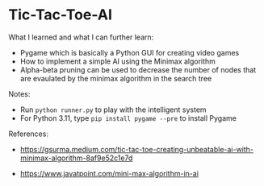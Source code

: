 # Tic-Tac-Toe-AI

What I learned and what I can further learn:

- Pygame which is basically a Python GUI for creating video games
- How to implement a simple AI using the Minimax algorithm
- Alpha-beta pruning can be used to decrease the number of nodes that are evaulated by the minimax algorithm in the search tree

Notes:

- Run ```python runner.py``` to play with the intelligent system
- For Python 3.11, type ```pip install pygame --pre``` to install Pygame

References:

- https://gsurma.medium.com/tic-tac-toe-creating-unbeatable-ai-with-minimax-algorithm-8af9e52c1e7d

- https://www.javatpoint.com/mini-max-algorithm-in-ai
